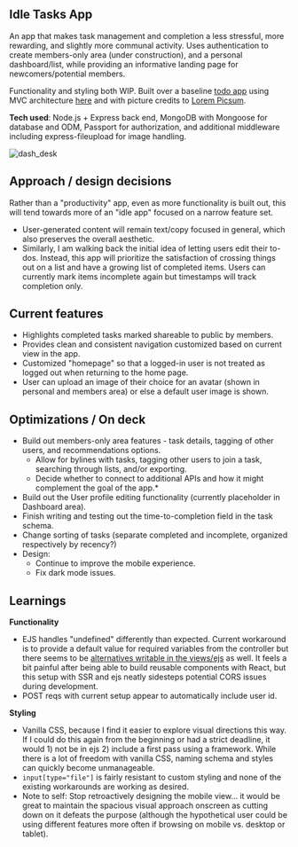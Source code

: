 ## Idle Tasks App

An app that makes task management and completion a less stressful, more rewarding, and slightly more communal activity. 
Uses authentication to create members-only area (under construction), and a personal dashboard/list, while providing an informative landing page for newcomers/potential members. 

Functionality and styling both WIP. Built over a baseline [todo app](https://github.com/100devs/todo-mvc-auth-local) using MVC architecture [here](https://github.com/100devs/todo-mvc-auth-local) and with picture credits to [Lorem Picsum](https://picsum.photos/).

**Tech used**:
Node.js + Express back end, MongoDB with Mongoose for database and ODM, Passport for authorization, and additional middleware including express-fileupload for image handling.

![dash_desk](https://user-images.githubusercontent.com/102257735/188673917-76ea74a9-a3b7-4822-89ed-f800bac8451b.jpg)


## Approach / design decisions
Rather than a "productivity" app, even as more functionality is built out, this will tend towards more of an "idle app" focused on a narrow feature set.
  - User-generated content will remain text/copy focused in general, which also preserves the overall aesthetic.
- Similarly, I am walking back the initial idea of letting users edit their to-dos. Instead, this app will prioritize the satisfaction of crossing things out on a list and have a growing list of completed items. Users can currently mark items incomplete again but timestamps will track completion only. 

## Current features
- Highlights completed tasks marked shareable to public by members.
- Provides clean and consistent navigation customized based on current view in the app.
- Customized "homepage" so that a logged-in user is not treated as logged out when returning to the home page.
- User can upload an image of their choice for an avatar (shown in personal and members area) or else a default user image is shown.

## Optimizations / On deck
- Build out members-only area features - task details, tagging of other users, and recommendations options.
   - Allow for bylines with tasks, tagging other users to join a task, searching through lists, and/or exporting.
   - Decide whether to connect to additional APIs and how it might complement the goal of the app.*
- Build out the User profile editing functionality (currently placeholder in Dashboard area).
- Finish writing and testing out the time-to-completion field in the task schema. 
- Change sorting of tasks (separate completed and incomplete, organized respectively by recency?)
- Design:
   - Continue to improve the mobile experience.
   - Fix dark mode issues.

## Learnings
**Functionality**
- EJS handles "undefined" differently than expected. Current workaround is to provide a default value for required variables from the controller but there seems to be [alternatives writable in the views/ejs](https://stackoverflow.com/questions/7289916/how-would-you-check-for-undefined-property-in-ejs-for-node-js) as well. It feels a bit painful after being able to build reusable components with React, but this setup with SSR and ejs neatly sidesteps potential CORS issues during development.
- POST reqs with current setup appear to automatically include user id.

**Styling**
- Vanilla CSS, because I find it easier to explore visual directions this way. If I could do this again from the beginning or had a strict deadline, it would 1) not be in ejs 2) include a first pass using a framework. While there is a lot of freedom with vanilla CSS, naming schema and styles can quickly become unmanageable.
- `input[type="file"]` is fairly resistant to custom styling and none of the existing workarounds are working as desired.
- Note to self: Stop retroactively designing the mobile view... it would be great to maintain the spacious visual approach onscreen as cutting down on it defeats the purpose (although the hypothetical user could be using different features more often if browsing on mobile vs. desktop or tablet).
